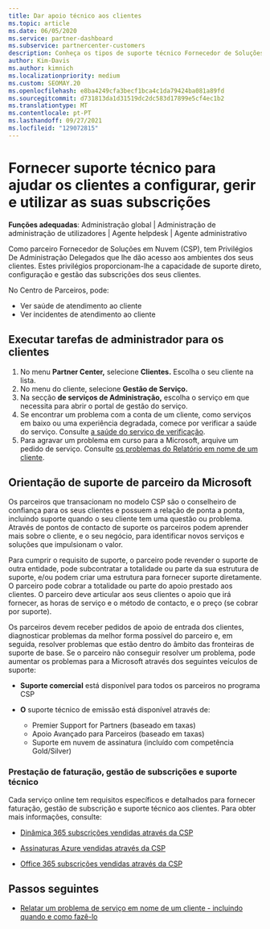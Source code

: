 ```yaml
---
title: Dar apoio técnico aos clientes
ms.topic: article
ms.date: 06/05/2020
ms.service: partner-dashboard
ms.subservice: partnercenter-customers
description: Conheça os tipos de suporte técnico Fornecedor de Soluções em Nuvem parceiros de programas podem oferecer aos seus clientes.
author: Kim-Davis
ms.author: kimnich
ms.localizationpriority: medium
ms.custom: SEOMAY.20
ms.openlocfilehash: e8ba4249cfa3becf1bca4c1da79424ba081a89fd
ms.sourcegitcommit: d731813da1d31519dc2dc583d17899e5cf4ec1b2
ms.translationtype: MT
ms.contentlocale: pt-PT
ms.lasthandoff: 09/27/2021
ms.locfileid: "129072815"
---
```

# <a name="provide-technical-support-to-help-customers-configure-manage-and-use-their-subscriptions"></a>Fornecer suporte técnico para ajudar os clientes a configurar, gerir e utilizar as suas subscrições


**Funções adequadas**: Administração global | Administração de administração de utilizadores | Agente helpdesk | Agente administrativo

Como parceiro Fornecedor de Soluções em Nuvem (CSP), tem Privilégios De Administração Delegados que lhe dão acesso aos ambientes dos seus clientes. Estes privilégios proporcionam-lhe a capacidade de suporte direto, configuração e gestão das subscrições dos seus clientes.

No Centro de Parceiros, pode:

- Ver saúde de atendimento ao cliente
- Ver incidentes de atendimento ao cliente

## <a name="perform-admin-tasks-for-your-customers"></a>Executar tarefas de administrador para os clientes

1. No menu **Partner Center,** selecione **Clientes.** Escolha o seu cliente na lista.
2. No menu do cliente, selecione **Gestão de Serviço.**
3. Na secção **de serviços de Administração,** escolha o serviço em que necessita para abrir o portal de gestão do serviço.
4. Se encontrar um problema com a conta de um cliente, como serviços em baixo ou uma experiência degradada, comece por verificar a saúde do serviço. Consulte [a saúde do serviço de verificação](check-service-health.md).
5. Para agravar um problema em curso para a Microsoft, arquive um pedido de serviço. Consulte [os problemas do Relatório em nome de um cliente](report-problems-on-behalf-of-a-customer.md).

## <a name="microsoft-partner-support-guidance"></a>Orientação de suporte de parceiro da Microsoft

Os parceiros que transacionam no modelo CSP são o conselheiro de confiança para os seus clientes e possuem a relação de ponta a ponta, incluindo suporte quando o seu cliente tem uma questão ou problema. Através de pontos de contacto de suporte os parceiros podem aprender mais sobre o cliente, e o seu negócio, para identificar novos serviços e soluções que impulsionam o valor.

Para cumprir o requisito de suporte, o parceiro pode revender o suporte de outra entidade, pode subcontratar a totalidade ou parte da sua estrutura de suporte, e/ou podem criar uma estrutura para fornecer suporte diretamente.  O parceiro pode cobrar a totalidade ou parte do apoio prestado aos clientes. O parceiro deve articular aos seus clientes o apoio que irá fornecer, as horas de serviço e o método de contacto, e o preço (se cobrar por suporte). 

Os parceiros devem receber pedidos de apoio de entrada dos clientes, diagnosticar problemas da melhor forma possível do parceiro e, em seguida, resolver problemas que estão dentro do âmbito das fronteiras de suporte de base. Se o parceiro não conseguir resolver um problema, pode aumentar os problemas para a Microsoft através dos seguintes veículos de suporte:

- **Suporte comercial** está disponível para todos os parceiros no programa CSP

- **O** suporte técnico de emissão está disponível através de:

  - Premier Support for Partners (baseado em taxas)
  - Apoio Avançado para Parceiros (baseado em taxas)
  - Suporte em nuvem de assinatura (incluído com competência Gold/Silver)

### <a name="providing-billing-subscription-management-and-technical-support"></a>Prestação de faturação, gestão de subscrições e suporte técnico 

Cada serviço online tem requisitos específicos e detalhados para fornecer faturação, gestão de subscrição e suporte técnico aos clientes. Para obter mais informações, consulte:

- [Dinâmica 365 subscrições vendidas através da CSP](https://www.microsoftpartnercommunity.com/t5/CSP/Microsoft-Partner-Support-Guidance/m-p/5262#M30)

- [Assinaturas Azure vendidas através da CSP](https://www.microsoftpartnercommunity.com/t5/CSP/Microsoft-Partner-Support-Guidance/m-p/5263#M31)

- [Office 365 subscrições vendidas através da CSP](https://www.microsoftpartnercommunity.com/t5/CSP/Microsoft-Partner-Support-Guidance/m-p/5264#M32)

## <a name="next-steps"></a>Passos seguintes

- [Relatar um problema de serviço em nome de um cliente - incluindo quando e como fazê-lo](report-problems-on-behalf-of-a-customer.md)
